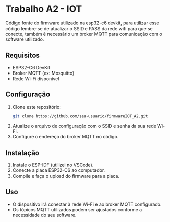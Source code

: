 # Trabalho A2 - IOT

Código fonte do firmware utilizado na esp32-c6 devkit, para utilizar esse código lembre-se de atualizar o SSID e PASS da rede wifi para que se conecte, também é necessário um broker MQTT para comunicação com o software utilizado.

## Requisitos

- ESP32-C6 DevKit
- Broker MQTT (ex: Mosquitto)
- Rede Wi-Fi disponível

## Configuração

1. Clone este repositório:
    ```bash
    git clone https://github.com/seu-usuario/firmwareIOT_A2.git
    ```
2. Atualize o arquivo de configuração com o SSID e senha da sua rede Wi-Fi.
3. Configure o endereço do broker MQTT no código.

## Instalação

1. Instale o ESP-IDF (utilizei no VSCode).
2. Conecte a placa ESP32-C6 ao computador.
3. Compile e faça o upload do firmware para a placa.

## Uso

- O dispositivo irá conectar à rede Wi-Fi e ao broker MQTT configurado.
- Os tópicos MQTT utilizados podem ser ajustados conforme a necessidade do seu software.
